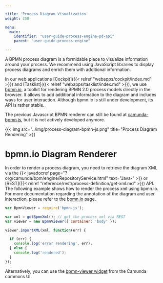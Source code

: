 ```yaml
---

title: 'Process Diagram Visualization'
weight: 250

menu:
  main:
    identifier: "user-guide-process-engine-pd-api"
    parent: "user-guide-process-engine"

---
```



A BPMN process diagram is a formidable place to visualize information around your process. We recommend using JavaScript libraries to display process diagrams and enrich them with additional information.

In our web applications [Cockpit]({{< relref "webapps/cockpit/index.md" >}}) and [Tasklist]({{< relref "webapps/tasklist/index.md" >}}), we use [bpmn.io](http://bpmn.io/), a toolkit for rendering BPMN 2.0 process models directly in the browser. It allows to add additional information to the diagram and includes ways for user interaction. Although bpmn.io is still under development, its API is rather stable.

The previous Javascript BPMN renderer can still be found at [camunda-bpmn.js](https://github.com/camunda/camunda-bpmn.js), but it is not actively developed anymore.

{{< img src="../img/process-diagram-bpmn-js.png" title="Process Diagram Rendering" >}}


# bpmn.io Diagram Renderer

In order to render a process diagram, you need to retrieve the diagram XML via the {{< javadocref page="?org/camunda/bpm/engine/RepositoryService.html" text="Java-" >}} or [REST]({{< relref "reference/rest/process-definition/get-xml.md" >}}) API. The following example shows how to render the process xml using bpmn.io. For more documentation regarding the annotation of the diagram and user interaction, please refer to the [bpmn.io](https://github.com/bpmn-io/bpmn-js) page.

```javascript
var BpmnViewer = require('bpmn-js');

var xml = getBpmnXml(); // get the process xml via REST
var viewer = new BpmnViewer({ container: 'body' });

viewer.importXML(xml, function(err) {

  if (err) {
    console.log('error rendering', err);
  } else {
    console.log('rendered');
  }
});
```

Alternatively, you can use the [bpmn-viewer widget](http://camunda.github.io/camunda-commons-ui/cam-widget-bpmn-viewer.html) from the Camunda commons UI.
